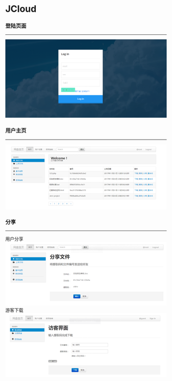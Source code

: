 # JCloud 
### 登陆页面
---
![](https://github.com/Umbrellazc/JCloud/blob/master/images/login.png)
### 用户主页
---
![](https://github.com/Umbrellazc/JCloud/blob/master/images/home.png)
### 分享
---
用户分享
<br> ![](https://github.com/Umbrellazc/JCloud/blob/master/images/share.png)
<br> 游客下载
<br> ![](https://github.com/Umbrellazc/JCloud/blob/master/images/download_share.png)